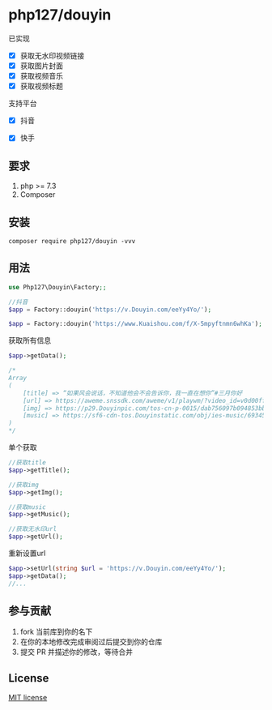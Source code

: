 

# php127/douyin

已实现

- [x] 获取无水印视频链接
- [x] 获取图片封面
- [x] 获取视频音乐
- [x] 获取视频标题

支持平台

- [x] 抖音
- [x] 快手


## 要求

1. php >= 7.3
2. Composer

## 安装

```shell
composer require php127/douyin -vvv
```
## 用法

```php
use Php127\Douyin\Factory;;

//抖音
$app = Factory::douyin('https://v.Douyin.com/eeYy4Yo/');

$app = Factory::douyin('https://www.Kuaishou.com/f/X-5mpyftnmn6whKa');
```

获取所有信息

```php
$app->getData();

/*
Array
(
    [title] => “如果风会说话，不知道他会不会告诉你，我一直在想你”#三月你好
    [url] => https://aweme.snssdk.com/aweme/v1/playwm/?video_id=v0d00ff90000c0u6h388f47ar50b7ssg&ratio=720p&line=0
    [img] => https://p29.Douyinpic.com/tos-cn-p-0015/dab756097b094853bbffb9b744aa246a_1614571698~tplv-dy-360p.jpeg?from=2563711402
    [music] => https://sf6-cdn-tos.Douyinstatic.com/obj/ies-music/6934532600002284296.mp3
)
*/
```

单个获取

```php
//获取title
$app->getTitle();

//获取img
$app->getImg();

//获取music
$app->getMusic();

//获取无水印url
$app->getUrl();

```

重新设置url

```php
$app->setUrl(string $url = 'https://v.Douyin.com/eeYy4Yo/');
$app->getData();
//...
```

## 参与贡献

1. fork 当前库到你的名下
3. 在你的本地修改完成审阅过后提交到你的仓库
4. 提交 PR 并描述你的修改，等待合并

## License

[MIT license](https://opensource.org/licenses/MIT)
